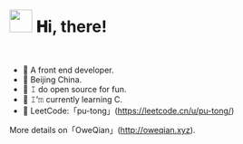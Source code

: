 <h1 align="left">
  <img src="GIF/Hi.gif" width="40px" />
  𝐇i, there!
</h1>

<br/>

- 🍒 A front end developer.
- 📍 Beijing China.
- 🌱 𝙸 do open source for fun.
- 👯 𝙸’𝚖 currently learning C.
- 🍑 LeetCode:「pu-tong」(https://leetcode.cn/u/pu-tong/)

More details on「OweQian」(http://oweqian.xyz).
  
<br/>
